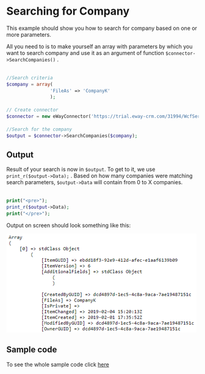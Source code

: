 # Searching for Company

This example should show you how to search for company based on one or more parameters.

All you need to is to make yourself an array with parameters by which you want to search company and use it as an argument of function ```$connector->SearchCompanies()``` .

```php

//Search criteria
$company = array(
                'FileAs' => 'CompanyK'    
                );

// Create connector
$connector = new eWayConnector('https://trial.eway-crm.com/31994/WcfService/Service.svc', 'api', 'ApiTrial@eWay-CRM');

//Search for the company
$output = $connector->SearchCompanies($company);

```

## Output

Result of your search is now in ```$output```. To get to it, we use ```print_r($output->Data);``` . Based on how many companies were matching search parameters, ```$output->Data``` will contain from 0 to X companies.

```php

print("<pre>");
print_r($output->Data);
print("</pre>");

```

Output on screen should look something like this:

![sample_output](Images/sample_output.PNG)

## Sample code
To see the whole sample code click [here](sample_code.php)